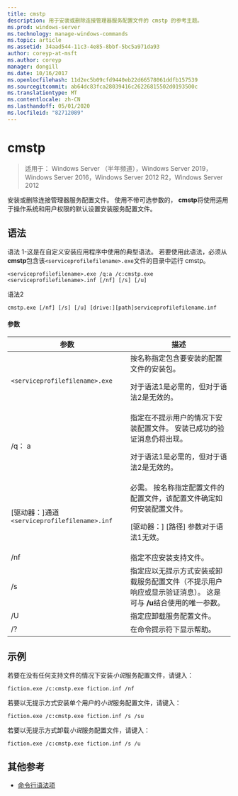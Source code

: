 ```yaml
---
title: cmstp
description: 用于安装或删除连接管理器服务配置文件的 cmstp 的参考主题。
ms.prod: windows-server
ms.technology: manage-windows-commands
ms.topic: article
ms.assetid: 34aad544-11c3-4e85-8bbf-5bc5a971da93
author: coreyp-at-msft
ms.author: coreyp
manager: dongill
ms.date: 10/16/2017
ms.openlocfilehash: 11d2ec5b09cfd9440eb22d66578061ddfb157539
ms.sourcegitcommit: ab64dc83fca28039416c26226815502d0193500c
ms.translationtype: MT
ms.contentlocale: zh-CN
ms.lasthandoff: 05/01/2020
ms.locfileid: "82712089"
---
```

# <a name="cmstp"></a>cmstp

> 适用于： Windows Server （半年频道），Windows Server 2019，Windows Server 2016，Windows Server 2012 R2，Windows Server 2012

安装或删除连接管理器服务配置文件。 使用不带可选参数的， **cmstp**将使用适用于操作系统和用户权限的默认设置安装服务配置文件。

## <a name="syntax"></a>语法

语法 1-这是在自定义安装应用程序中使用的典型语法。 若要使用此语法，必须从**cmstp**包含该`<serviceprofilefilename>.exe`文件的目录中运行 cmstp。

```
<serviceprofilefilename>.exe /q:a /c:cmstp.exe <serviceprofilefilename>.inf [/nf] [/s] [/u]
```

语法2
```
cmstp.exe [/nf] [/s] [/u] [drive:][path]serviceprofilefilename.inf
```

#### <a name="parameters"></a>参数
| 参数 | 描述 |
| --------- | ----------- |
| `<serviceprofilefilename>.exe` | 按名称指定包含要安装的配置文件的安装包。<p>对于语法1是必需的，但对于语法2是无效的。 |
| /q： a | 指定在不提示用户的情况下安装配置文件。 安装已成功的验证消息仍将出现。<p>对于语法1是必需的，但对于语法2是无效的。 |
| [驱动器：]通道`<serviceprofilefilename>.inf` | 必需。 按名称指定配置文件的配置文件，该配置文件确定如何安装配置文件。<p>[驱动器：] [路径] 参数对于语法1无效。 |
| /nf | 指定不应安装支持文件。 |
| /s | 指定应以无提示方式安装或卸载服务配置文件（不提示用户响应或显示验证消息）。 这是可与 **/u**结合使用的唯一参数。|
| /U | 指定应卸载服务配置文件。 |
| /? | 在命令提示符下显示帮助。 |

## <a name="examples"></a>示例

若要在没有任何支持文件的情况下安装*小说*服务配置文件，请键入：

```
fiction.exe /c:cmstp.exe fiction.inf /nf
```

若要以无提示方式安装单个用户的*小说*服务配置文件，请键入：

```
fiction.exe /c:cmstp.exe fiction.inf /s /su
```

若要以无提示方式卸载*小说*服务配置文件，请键入：

```
fiction.exe /c:cmstp.exe fiction.inf /s /u
```

## <a name="additional-references"></a>其他参考

- [命令行语法项](command-line-syntax-key.md)
